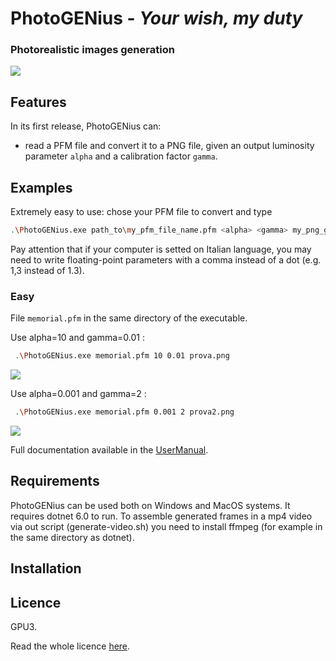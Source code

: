 # PhotoGENius - _Your wish, my duty_
### Photorealistic images generation

![](logoPGEN.png) 

<!-- add here a funny but explanatory image, maybe one of a genius! -->

## Features

In its first release, PhotoGENius can:
- read a PFM file and convert it to a PNG file, given an output luminosity parameter `alpha` and a calibration factor `gamma`.

## Examples
Extremely easy to use: chose your PFM file to convert and type
```bash
.\PhotoGENius.exe path_to\my_pfm_file_name.pfm <alpha> <gamma> my_png_gile_name.png
```
Pay attention that if your computer is setted on Italian language, you may need to write floating-point parameters with a comma instead of a dot (e.g. 1,3 instead of 1.3).

### Easy
File `memorial.pfm` in the same directory of the executable.

Use alpha=10 and gamma=0.01 : 
```bash
 .\PhotoGENius.exe memorial.pfm 10 0.01 prova.png
 ```
![](img/prova.png)

Use alpha=0.001 and gamma=2 : 
```bash
 .\PhotoGENius.exe memorial.pfm 0.001 2 prova2.png
 ```
![](img/prova2.png)


<!---
### Medium
### Advanced
--->

Full documentation available in the [UserManual](UserManual).

## Requirements
PhotoGENius can be used both on Windows and MacOS systems.
It requires dotnet 6.0 to run.
To assemble generated frames in a mp4 video via out script (generate-video.sh) you need 
to install ffmpeg (for example in the same directory as dotnet).

## Installation

## Licence
GPU3.

Read the whole licence [here](LICENCE).

